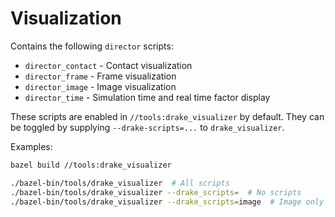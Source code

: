 # Visualization

Contains the following `director` scripts:

*   `director_contact` - Contact visualization
*   `director_frame` - Frame visualization
*   `director_image` - Image visualization
*   `director_time` - Simulation time and real time factor display

These scripts are enabled in `//tools:drake_visualizer` by default.
They can be toggled by supplying `--drake-scripts=...` to `drake_visualizer`.

Examples:

```sh
bazel build //tools:drake_visualizer

./bazel-bin/tools/drake_visualizer  # All scripts
./bazel-bin/tools/drake_visualizer --drake_scripts=  # No scripts
./bazel-bin/tools/drake_visualizer --drake_scripts=image  # Image only
```